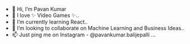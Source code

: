 - 👋 Hi, I’m Pavan Kumar
- 👀 I love ✨ Video Games ✨..
- 🌱 I’m currently learning React..
- 💞️ I’m looking to collaborate on Machine Learning and Business Ideas..
- 📫 Just ping me on Instagram - @pavankumar.balijepalli ...

<!---
bunnyistaken/bunnyistaken is a ✨ special ✨ repository because its `README.md` (this file) appears on your GitHub profile.
You can click the Preview link to take a look at your changes.
--->
